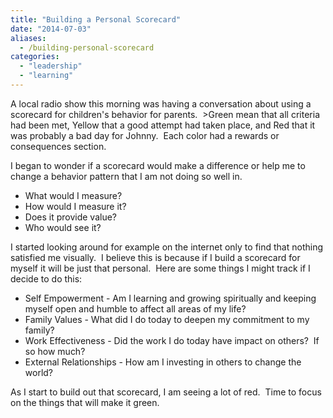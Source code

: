 ```yaml
---
title: "Building a Personal Scorecard"
date: "2014-07-03"
aliases:
  - /building-personal-scorecard
categories: 
  - "leadership"
  - "learning"
---
```


A local radio show this morning was having a conversation about using a scorecard for children's behavior for parents.  <!--more-->>Green mean that all criteria had been met, Yellow that a good attempt had taken place, and Red that it was probably a bad day for Johnny.  Each color had a rewards or consequences section.

I began to wonder if a scorecard would make a difference or help me to change a behavior pattern that I am not doing so well in.

- What would I measure?
- How would I measure it?
- Does it provide value?
- Who would see it?

I started looking around for example on the internet only to find that nothing satisfied me visually.  I believe this is because if I build a scorecard for myself it will be just that personal.  Here are some things I might track if I decide to do this:

- Self Empowerment - Am I learning and growing spiritually and keeping myself open and humble to affect all areas of my life?
- Family Values - What did I do today to deepen my commitment to my family?
- Work Effectiveness - Did the work I do today have impact on others?  If so how much?
- External Relationships - How am I investing in others to change the world?

As I start to build out that scorecard, I am seeing a lot of red.  Time to focus on the things that will make it green.

